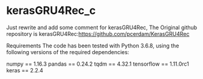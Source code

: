 # kerasGRU4Rec_c

Just rewrite and add some comment for kerasGRU4Rec, The Original github repository is kerasGRU4Rec:https://github.com/pcerdam/KerasGRU4Rec

Requirements
The code has been tested with Python 3.6.8, using the following versions of the required dependencies:

numpy == 1.16.3
pandas == 0.24.2
tqdm == 4.32.1
tensorflow == 1.11.0rc1
keras == 2.2.4
